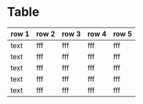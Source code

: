 # Table

| row 1    | row 2    | row 3   | row 4   | row  5  |
|----------|----------|---------|---------|---------|
| text     |  fff     |  fff    |  fff    |  fff    |
| text     |  fff     |  fff    |  fff    |  fff    |
| text     |  fff     |  fff    |  fff    |  fff    |
| text     |  fff     |  fff    |  fff    |  fff    |
| text     |  fff     |  fff    |  fff    |  fff    |

